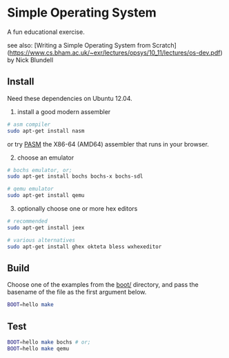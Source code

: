 # Simple Operating System

A fun educational exercise.

see also: [Writing a Simple Operating System from Scratch]
          (https://www.cs.bham.ac.uk/~exr/lectures/opsys/10_11/lectures/os-dev.pdf)
          by Nick Blundell

## Install

Need these dependencies on Ubuntu 12.04.

1) install a good modern assembler
```bash
# asm compiler
sudo apt-get install nasm
```

or try [PASM](http://pasm.pis.to/#test) the X86-64 (AMD64) assembler that runs in your browser.

2) choose an emulator

```bash
# bochs emulator, or;
sudo apt-get install bochs bochs-x bochs-sdl

# qemu emulator
sudo apt-get install qemu
```

3) optionally choose one or more hex editors
```bash
# recommended
sudo apt-get install jeex

# various alternatives
sudo apt-get install ghex okteta bless wxhexeditor
```

## Build

Choose one of the examples from the [boot/](boot/) directory,
and pass the basename of the file as the first argument below.

```bash
BOOT=hello make
```

## Test

```bash
BOOT=hello make bochs # or;
BOOT=hello make qemu
```
